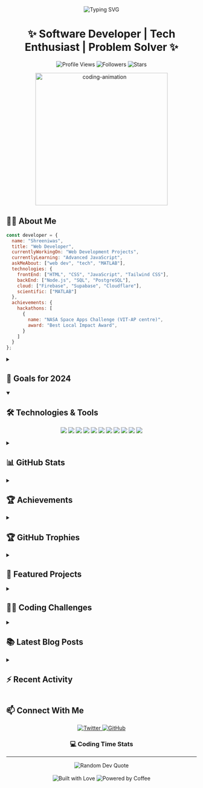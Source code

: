 <div align="center">
  <img src="https://readme-typing-svg.herokuapp.com?font=Fira+Code&weight=600&size=28&duration=3000&pause=1000&color=2F81F7&center=true&vCenter=true&random=false&width=500&lines=Hello%2C+I'm+Shreeniwas;Welcome+to+my+GitHub!;Web+Developer;Tech+Enthusiast" alt="Typing SVG" />
</div>

<h1 align="center">✨ Software Developer | Tech Enthusiast | Problem Solver ✨</h1>

<p align="center">
  <img src="https://komarev.com/ghpvc/?username=Shreeniwas1&label=Profile%20views&color=0e75b6&style=flat" alt="Profile Views" />
  <img src="https://img.shields.io/github/followers/Shreeniwas1?label=Followers&style=social" alt="Followers" />
  <img src="https://img.shields.io/github/stars/Shreeniwas1?label=Stars&style=social" alt="Stars" />
</p>

<div align="center">
  <img src="https://media.giphy.com/media/hpXdHPfFI5wTABdDx9/giphy.gif" width="350" alt="coding-animation" />
</div>

## 👨‍💻 About Me

```javascript
const developer = {
  name: "Shreeniwas",
  title: "Web Developer",
  currentlyWorkingOn: "Web Development Projects",
  currentlyLearning: "Advanced JavaScript",
  askMeAbout: ["web dev", "tech", "MATLAB"],
  technologies: {
    frontEnd: ["HTML", "CSS", "JavaScript", "Tailwind CSS"],
    backEnd: ["Node.js", "SQL", "PostgreSQL"],
    cloud: ["Firebase", "Supabase", "Cloudflare"],
    scientific: ["MATLAB"]
  },
  achievements: {
    hackathons: [
      {
        name: "NASA Space Apps Challenge (VIT-AP centre)",
        award: "Best Local Impact Award",
      }
    ]
  }
};
```

<details>
  <summary><h2>🎯 Goals for 2024</h2></summary>
  <ul>
    <li>🏆 Improve Google Analytics score to 80%+</li>
    <li>🚀 Launch Anantavat with a fully functional microblogging platform</li>
    <li>🔥 Master backend development with Node.js and Supabase</li>
  </ul>
</details>

<details open>
  <summary><h2>🛠️ Technologies & Tools</h2></summary>
  <p align="center">
    <img src="https://img.shields.io/badge/HTML5-E34F26?style=for-the-badge&logo=html5&logoColor=white" />
    <img src="https://img.shields.io/badge/CSS3-1572B6?style=for-the-badge&logo=css3&logoColor=white" />
    <img src="https://img.shields.io/badge/JavaScript-F7DF1E?style=for-the-badge&logo=javascript&logoColor=black" />
    <img src="https://img.shields.io/badge/Node.js-339933?style=for-the-badge&logo=nodedotjs&logoColor=white" />
    <img src="https://img.shields.io/badge/Supabase-181818?style=for-the-badge&logo=supabase&logoColor=white" />
    <img src="https://img.shields.io/badge/Firebase-FFCA28?style=for-the-badge&logo=firebase&logoColor=black" />
    <img src="https://img.shields.io/badge/Cloudflare-F38020?style=for-the-badge&logo=Cloudflare&logoColor=white" />
    <img src="https://img.shields.io/badge/Tailwind_CSS-38B2AC?style=for-the-badge&logo=tailwind-css&logoColor=white" />
    <img src="https://img.shields.io/badge/PostgreSQL-316192?style=for-the-badge&logo=postgresql&logoColor=white" />
    <img src="https://img.shields.io/badge/SQL-407AFC?style=for-the-badge&logo=windows-terminal&logoColor=white" />
    <img src="https://img.shields.io/badge/MATLAB-0076A8?style=for-the-badge&logo=mathworks&logoColor=white" />
  </p>
</details>

<details>
  <summary><h2>📊 GitHub Stats</h2></summary>
  
  <h3>Activity Stats</h3>
  <div align="center">
    <img src="https://github-readme-stats.vercel.app/api?username=Shreeniwas1&show_icons=true&count_private=true&theme=react&hide_border=true&bg_color=0D1117" alt="GitHub Stats" />
    <img src="https://github-readme-streak-stats.herokuapp.com/?user=Shreeniwas1&theme=react&hide_border=true&background=0D1117" alt="GitHub Streak" />
  </div>

  <h3>Languages and Contribution</h3>
  <div align="center">
    <img src="https://github-readme-stats.vercel.app/api/top-langs/?username=Shreeniwas1&theme=react&hide_border=true&bg_color=0D1117&layout=compact" alt="Top Languages" />
    <img src="https://github-profile-summary-cards.vercel.app/api/cards/profile-details?username=Shreeniwas1&theme=github_dark" alt="GitHub Profile Summary" />
  </div>

  <h3>Productivity Stats</h3>
  <div align="center">
    <img src="https://github-profile-summary-cards.vercel.app/api/cards/productive-time?username=Shreeniwas1&theme=github_dark" alt="Commits per time of day" />
    <img src="https://github-profile-summary-cards.vercel.app/api/cards/repos-per-language?username=Shreeniwas1&theme=github_dark" alt="Top Languages by Repo" />
  </div>

  <h3>Contribution Graph</h3>
  <div align="center">
    <img src="https://github-readme-activity-graph.vercel.app/graph?username=Shreeniwas1&bg_color=0D1117&color=5BCDEC&line=5BCDEC&point=FFFFFF&area=true&hide_border=true" alt="Contribution Graph" />
  </div>
</details>

<details>
  <summary><h2>🏆 Achievements</h2></summary>
  <div align="center">
    <h3>🚀 Hackathon Wins</h3>
    <div style="background-color: #1a1b27; padding: 20px; border-radius: 6px; margin: 10px 0;">
      <h4>NASA Space Apps Challenge 2023</h4>
      <p>🏆 Best Local Impact Award</p>
      <p>Project: ProFarm</p>
    </div>
  </div>
</details>

<details>
  <summary><h2>🏆 GitHub Trophies</h2></summary>
  <div align="center">
    <img src="https://github-profile-trophy.vercel.app/?username=Shreeniwas1&theme=discord&no-frame=false&no-bg=true&margin-w=4&column=7" alt="GitHub Trophies" />
  </div>
</details>

<details>
  <summary><h2>📂 Featured Projects</h2></summary>
  
  <div align="center">
    <a href="https://github.com/Shreeniwas1/PROJECT_1">
      <img src="https://github-readme-stats.vercel.app/api/pin/?username=Shreeniwas1&repo=PROJECT_1&theme=react&hide_border=true&bg_color=0D1117" alt="Project 1" />
    </a>
    <a href="https://github.com/Shreeniwas1/PROJECT_2">
      <img src="https://github-readme-stats.vercel.app/api/pin/?username=Shreeniwas1&repo=PROJECT_2&theme=react&hide_border=true&bg_color=0D1117" alt="Project 2" />
    </a>
    <a href="https://github.com/Shreeniwas1/PROJECT_3">
      <img src="https://github-readme-stats.vercel.app/api/pin/?username=Shreeniwas1&repo=PROJECT_3&theme=react&hide_border=true&bg_color=0D1117" alt="Project 3" />
    </a>
    <a href="https://github.com/Shreeniwas1/PROJECT_4">
      <img src="https://github-readme-stats.vercel.app/api/pin/?username=Shreeniwas1&repo=PROJECT_4&theme=react&hide_border=true&bg_color=0D1117" alt="Project 4" />
    </a>
  </div>
</details>

<details>
  <summary><h2>👨‍💻 Coding Challenges</h2></summary>
  <div align="center">
    <img src="https://leetcard.jacoblin.cool/Shreeniwas1?theme=dark&font=Adamina" alt="LeetCode Stats"/>
    <!-- Add your CodeForces or HackerRank widgets here -->
  </div>
</details>

<details>
  <summary><h2>📚 Latest Blog Posts</h2></summary>
  
  <!-- BLOG-POST-LIST:START -->
  <!-- This section will be automatically updated with your latest blog posts using a GitHub action -->
  <!-- BLOG-POST-LIST:END -->
</details>

<details>
  <summary><h2>⚡ Recent Activity</h2></summary>
  
  <!--RECENT_ACTIVITY:start-->
  <!-- This section will be automatically updated with your recent GitHub activity using a GitHub action -->
  <!--RECENT_ACTIVITY:end-->
</details>

## 📫 Connect With Me

<div align="center">
  <a href="https://twitter.com/shreeniwas_1">
    <img src="https://img.shields.io/badge/Twitter-1DA1F2?style=for-the-badge&logo=twitter&logoColor=white" alt="Twitter" />
  </a>
  <a href="https://github.com/Shreeniwas1">
    <img src="https://img.shields.io/badge/GitHub-100000?style=for-the-badge&logo=github&logoColor=white" alt="GitHub" />
  </a>
</div>

<div align="center">
  <h3>💻 Coding Time Stats</h3>
  
  <!--START_SECTION:waka-->
  <!-- This section will be automatically updated with your WakaTime stats using a GitHub action -->
  <!--END_SECTION:waka-->
</div>

<!-- <div align="center">
  <h3>🎵 Spotify Now Playing</h3>
  
  [![Spotify](https://novatorem-git-main-Shreeniwas1.vercel.app/api/spotify)](https://open.spotify.com/user/YOUR_SPOTIFY_USER)
</div> -->

---

<div align="center">
  <img src="https://quotes-github-readme.vercel.app/api?type=horizontal&theme=radical" alt="Random Dev Quote" />
  <br><br>
  <img src="https://forthebadge.com/images/badges/built-with-love.svg" alt="Built with Love" />
  <img src="https://forthebadge.com/images/badges/powered-by-coffee.svg" alt="Powered by Coffee" />
</div>
